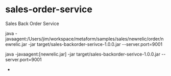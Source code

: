 # sales-order-service
Sales Back Order Service


 java -javaagent:/Users/jim/workspace/metaform/samples/sales/newrelic/order/newrelic.jar  -jar target/sales-backorder-serivce-1.0.0.jar --server.port=9001

 java -javaagent:[newrelic.jar] -jar target/sales-backorder-serivce-1.0.0.jar --server.port=9001

-

